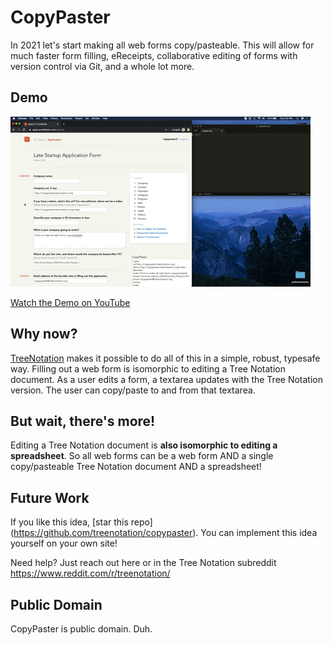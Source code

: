 # CopyPaster

In 2021 let's start making all web forms copy/pasteable.
This will allow for much faster form filling, eReceipts,
collaborative editing of forms with version control via Git,
and a whole lot more.

## Demo

![Demo](demo.gif)

[Watch the Demo on YouTube](https://www.youtube.com/watch?v=rDJmzaSTe_c)

## Why now?

[TreeNotation](https://treenotation.org/) makes it possible
to do all of this in a simple, robust, typesafe way. Filling
out a web form is isomorphic to editing a Tree Notation
document. As a user edits a form, a textarea updates with
the Tree Notation version. The user can copy/paste to and
from that textarea.

## But wait, there's more!

Editing a Tree Notation document is **also isomorphic to
editing a spreadsheet**. So all web forms can be a web
form AND a single copy/pasteable Tree Notation document AND
a spreadsheet!


## Future Work

If you like this idea, [star this repo]
(https://github.com/treenotation/copypaster). You can
implement this idea yourself on your own site!

Need help? Just reach out here or in the Tree Notation
subreddit https://www.reddit.com/r/treenotation/

## Public Domain

CopyPaster is public domain. Duh.
